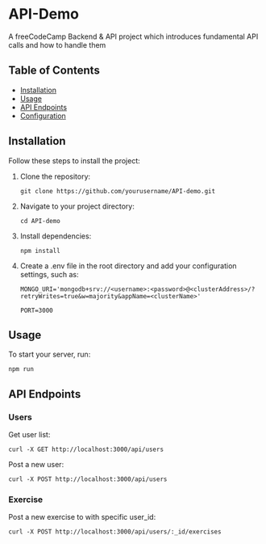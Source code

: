 # API-Demo

A freeCodeCamp Backend & API project which introduces fundamental API calls and how to handle them

## Table of Contents

- [Installation](#installation)
- [Usage](#usage)
- [API Endpoints](#api-endpoints)
- [Configuration](#configuration)


## Installation

Follow these steps to install the project:

1. Clone the repository:

       git clone https://github.com/yourusername/API-demo.git

2. Navigate to your project directory:

       cd API-demo

3. Install dependencies:
   
       npm install

5. Create a .env file in the root directory and add your configuration settings, such as:
   
       MONGO_URI='mongodb+srv://<username>:<password>@<clusterAddress>/?retryWrites=true&w=majority&appName=<clusterName>'
      
       PORT=3000

## Usage
To start your server, run:

    npm run

## API Endpoints
<h3>Users</h3>
Get user list:


    curl -X GET http://localhost:3000/api/users
    
Post a new user:

    curl -X POST http://localhost:3000/api/users

<h3>Exercise</h3>
Post a new exercise to with specific user_id:

    curl -X POST http://localhost:3000/api/users/:_id/exercises


